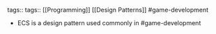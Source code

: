 tags:: tags:: [[Programming]] [[Design Patterns]] #game-development

- ECS is a design pattern used commonly in #game-development